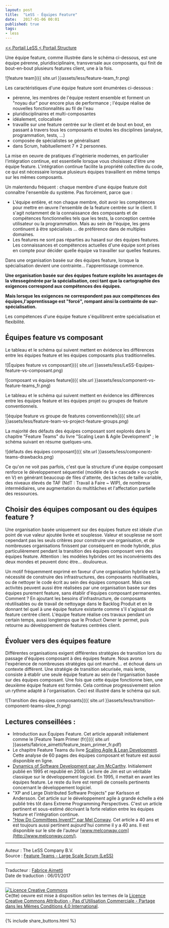 ```yaml
---
layout: post
title:  "LeSS - Équipes Feature"
date:   2017-01-06 00:01
published: true
tags:
- less
---
```


[<< Portail LeSS < Portail Structure](http://www.les-traducteurs-agiles.org/2016/12/26/less-portail-structure.html)

Une équipe feature, comme illustrée dans le schéma ci-dessous, est une équipe pérenne, pluridisciplinaire, transversale aux composants, qui finit de bout-en-bout plusieurs features client, une à la fois.

![feature team]({{ site.url }}assets/less/feature-team_fr.png)

Les caractéristiques d'une équipe feature sont énumérées ci-dessous :

* pérenne, les membres de l'équipe restent ensemble et forment un "noyau dur" pour encore plus de performance ; l'équipe réalise de nouvelles fonctionnalités au fil de l'eau
* pluridisciplinaires et multi-composantes
* idéalement, colocalisée
* travaille sur une feature centrée sur le client et de bout en bout, en passant à travers tous les composants et toutes les disciplines (analyse, programmation, tests, ...)
* composée de spécialistes se généralisant
* dans Scrum, habituellement 7 ± 2 personnes.


La mise en oeuvre de pratiques d'ingénierie modernes, en particulier l'intégration continue, est essentielle lorsque vous choisissez d'être une équipe feature. L'intégration continue facilite la propriété collective du code, ce qui est nécessaire lorsque plusieurs équipes travaillent en même temps sur les mêmes composants.

Un malentendu fréquent : chaque membre d'une équipe feature doit connaître l'ensemble du système. Pas forcément, parce que :

* L'équipe entière, et non chaque membre, doit avoir les compétences pour mettre en œuvre l'ensemble de la feature centrée sur le client. Il s'agit notamment de la connaissance des composants et de compétences fonctionnelles tels que les tests, la conception centrée utilisateur ou la programmation. Mais au sein de l'équipe, les gens continuent à être spécialisés ... de préférence dans de multiples domaines.
* Les features ne sont pas réparties au hasard sur des équipes features. Les connaissances et compétences actuelles d'une équipe sont prises en compte pour décider quelle équipe va travailler sur quelles features.


Dans une organisation basée sur des équipes feature, lorsque la spécialisation devient une contrainte... l'apprentissage commence.

**Une organisation basée sur des équipes feature exploite les avantages de la vitessegénérée par la spécialisation, ceci tant que la cartographie des exigences correspond aux compétences des équipes.**

**Mais lorsque les exigences ne correspondent pas aux compétences des équipes,l'apprentissage est "forcé", rompant ainsi la contrainte de sur-spécialisation.**

Les compétences d'une équipe feature s'équilibrent entre spécialisation et flexibilité.

## Équipes feature vs composant

Le tableau et le schéma qui suivent mettent en évidence les différences entre les équipes feature et les équipes composants plus traditionnelles.

![Équipes feature vs composant]({{ site.url }}assets/less/LeSS-Equipes-feature-vs-composant.png)

![composant vs équipes feature]({{ site.url }}assets/less/component-vs-feature-teams_fr.png)

Le tableau et le schéma qui suivent mettent en évidence les différences entre les équipes feature et les équipes projet ou groupes de feature conventionnels.

![équipe feature vs groupe de features conventionnels]({{ site.url }}assets/less/feature-team-vs-project-feature-groups.png)

La majorité des défauts des équipes composant sont explorés dans le chapitre "Feature Teams" du livre "Scaling Lean & Agile Development" ; le schéma suivant en résume quelques-uns.

![défauts des équipes composant]({{ site.url }}assets/less/component-teams-drawbacks.png)

Ce qu'on ne voit pas parfois, c'est que la structure d'une équipe composant renforce le développement séquentiel (modèle de la « cascade » ou cycle en V) en générant beaucoup de files d'attente, des tâches de taille variable, des niveaux élevés de TAF (NdT : Travail à Faire ~ WIP), de nombreux intermédiaires, une augmentation du multitâches et l'affectation partielle des ressources.

## Choisir des équipes composant ou des équipes feature ?

Une organisation basée uniquement sur des équipes feature est idéale d'un point de vue valeur ajoutée livrée et souplesse. Valeur et souplesse ne sont cependant pas les seuls critères pour construire une organisation, et de nombreuses organisations finissent par conséquent en mode hybride, plus particulièrement pendant la transition des équipes composant vers des équipes feature. Attention : les modèles hybrides ont les inconvénients des deux mondes et peuvent donc être... douloureux.

Un motif fréquemment exprimé en faveur d'une organisation hybride est la nécessité de construire des infrastructures, des composants réutilisables, ou de nettoyer le code écrit au sein des équipes composant. Mais ces activités peuvent aussi être réalisées par une organisation basée sur des équipes purement feature, sans établir d'équipes composant permanentes. Comment ? En ajoutant les besoins d'infrastructure, de composants réutilisables ou de travail de nettoyage dans le Backlog Produit et en le donnant tel quel à une équipe feature existante comme s'il s'agissait de feature centrée client. L'équipe feature réalise ces travaux pendant un certain temps, aussi longtemps que le Product Owner le permet, puis retourne au développement de features centrées client.

## Évoluer vers des équipes feature

Différentes organisations exigent différentes stratégies de transition lors du passage d'équipes composant à des équipes feature. Nous avons l'expérience de nombreuses stratégies qui ont marché... et échoué dans un contexte différent. Une stratégie de transition sécurisée, mais lente, consiste à établir une seule équipe feature au sein de l'organisation basée sur des équipes composant. Une fois que cette équipe fonctionne bien, une deuxième équipe feature est formée. Cela continue progressivement selon un rythme adapté à l'organisation. Ceci est illustré dans le schéma qui suit.

![Transition des équipes composants]({{ site.url }}assets/less/transition-component-teams-slow_fr.png)

## Lectures conseillées :

* Introduction aux Équipes Feature. Cet article apparaît initialement comme le [Feature Team Primer (fr)]({{ site.url }}assets/fabrice_aimetti/feature_team_primer_fr.pdf)
* Le chapitre Feature Teams du livre [Scaling Agile & Lean Development](https://www.amazon.com/Scaling-Lean-Agile-Development-Organizational/dp/0321480961). Cette analyse de 60 pages des équipes composant et feature est aussi disponible en ligne.
* [Dynamics of Software Development par Jim McCarthy](https://www.amazon.com/Dynamics-Software-Development-Jim-McCarthy/dp/1556158238). Initialement publié en 1995 et republié en 2008. Le livre de Jim est un véritable classique sur le développement logiciel. En 1995, il mettait en avant les équipes feature. Le reste du livre est rempli de conseils pertinents concernant le développement logiciel.
* "XP and Large Distributed Software Projects" par Karlsson et Andersson. Cet article sur le développement agile à grande échelle a été publié très tôt dans Extreme Programming Perspectives. C'est un article pertinent et sous-estimé décrivant la forte relation entre les équipes feature et l'intégration continue.
* ["How Do Committees Invent?" par Mel Conway](http://www.melconway.com/research/committees.html). Cet article a 40 ans et est toujours aussi pertinent aujourd'hui comme il y a 40 ans. Il est disponible sur le site de l'auteur [www.melconway.com](http://www.melconway.com/).


---
Auteur : The LeSS Company B.V.  
Source : [Feature Teams - Large Scale Scrum (LeSS)](http://less.works/less/structure/feature-teams.html)  

---
Traducteur : [Fabrice Aimetti](http://www.fabrice-aimetti.fr/)  
Date de traduction : 06/01/2017  

---

<a rel="license" href="http://creativecommons.org/licenses/by-nc-sa/4.0/"><img alt="Licence Creative Commons" style="border-width:0" src="http://i.creativecommons.org/l/by-nc-sa/4.0/88x31.png" /></a><br />Ce(tte) oeuvre est mise à disposition selon les termes de la <a rel="license" href="http://creativecommons.org/licenses/by-nc-sa/4.0/">Licence Creative Commons Attribution - Pas d'Utilisation Commerciale - Partage dans les Mêmes Conditions 4.0 International</a>.

---

{% include share_buttons.html %}
